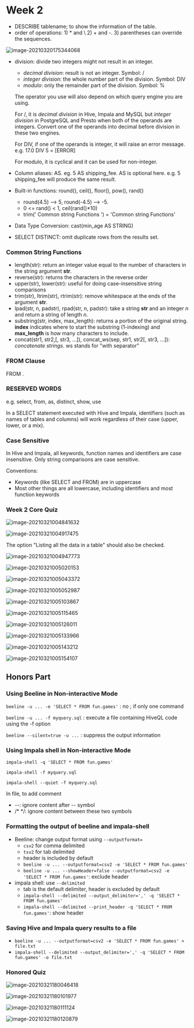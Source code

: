 # Week 2

* DESCRIBE tablename; to show the information of the table.
* order of operations: 1) * and \ 2) + and -. 3) parentheses can override the sequences.

![image-20210320175344068](https://i.imgur.com/cbbWfDt.png)

* division: divide two integers might not result in an integer.

  * *decimal division*: result is not an integer. Symbol: /
  * *integer division*: the whole number part of the division. Symbol: DIV
  * *modulo*: only the remainder part of the division. Symbol: %

  The operator you use will also depend on which query engine you are using.

  For /, it is *decimal division* in Hive, Impala and MySQL but *integer division* in PostgreSQL and Presto when both of the operands are integers. Convert one of the operands into decimal before division in these two engines.

  For DIV, if one of the operands is integer, it will raise an error message. e.g. 17.0 DIV 5 = [ERROR]

  For modulo, it is cyclical and it can be used for non-integer.

* Column aliases: AS. eg. 5 AS shipping_fee. AS is optional here. e.g. 5 shipping_fee will produce the same result.
* Built-in functions: round(), ceil(), floor(), pow(), rand()
  *  round(4.5) --> 5, round(-4.5) --> -5. 
  * 0 <= rand() < 1, ceil(rand()*10)
  * trim('   Common string Functions    ') = 'Common string Functions'

* Data Type Conversion: cast(min_age AS STRING)
* SELECT DISTINCT: omit duplicate rows from the results set.

### Common String Functions

* length(str): return an integer value equal to the number of characters in the string argument **str**.
* reverse(str): returns the characters in the reverse order
* upper(str), lower(str): useful for doing case-insensitive string comparisons
* trim(str), ltrim(str), rtrim(str): remove whitespace at the ends of the argument **str**.
* lpad(str, n, padstr), rpad(str, n, padstr): take a string **str** and an integer *n* and return a string of length *n*. 
* substring(str, index, max_length): returns a portion of the original string. **index** indicates where to start the substring (1-indexing) and **max_length** is how many characters to include.
* concat(str1, str2,[, str3, ...]), concat_ws(sep, str1, str2[, str3, ...]): *concatenate strings*. ws stands for "with separator"

### FROM Clause

FROM <database>.<tablename>

### RESERVED WORDS

e.g. select, from, as, distinct, show, use

In a SELECT statement executed with Hive and Impala, identifiers (such as names of tables and columns) will work regardless of their case (upper, lower, or a mix).

### Case Sensitive

In Hive and Impala, all keywords, function names and identifiers are case insensitive. Only string comparisons are case sensitive.

Conventions:

* Keywords (like SELECT and FROM) are in uppercase
* Most other things are all lowercase, including identifiers and most function keywords

### Week 2 Core Quiz

![image-20210321004841632](https://i.imgur.com/MptD4Yu.png)

![image-20210321004917475](https://i.imgur.com/RvKqkCt.png)

The option "Listing all the data in a table" should also be checked.

![image-20210321004947773](https://i.imgur.com/MwqZ9Bt.png)

![image-20210321005020153](https://i.imgur.com/xQmz7o0.png)

![image-20210321005043372](https://i.imgur.com/a5h5V9W.png)

![image-20210321005052987](https://i.imgur.com/e0p2Duq.png)

![image-20210321005103867](https://i.imgur.com/Q7Zmf0v.png)

![image-20210321005115465](https://i.imgur.com/kICG0GX.png)

![image-20210321005126011](https://i.imgur.com/BeKh8aZ.png)

![image-20210321005133966](https://i.imgur.com/FCcV0sf.png)

![image-20210321005143212](https://i.imgur.com/ZzihOgF.png)

![image-20210321005154107](https://i.imgur.com/O0wRv2E.png)

## Honors Part

### Using Beeline in Non-interactive Mode

`beeline -u ... -e 'SELECT * FROM fun.games'` : no ; if only one command

`beeline -u ... -f myquery.sql` : execute a file containing HiveQL code using the -f option

`beeline --silent=true -u ...` : suppress the output information 

### Using Impala shell in Non-interactive Mode

`impala-shell -q 'SELECT * FROM fun.games'`

`impala-shell -f myquery.sql`

`impala-shell --quiet -f myquery.sql`

In file, to add comment

* --: ignore content after -- symbol
* /*  */: ignore content between these two symbols

### Formatting the output of beeline and impala-shell

* Beeline: change output format using `--outputformat=`
  * `csv2` for comma delimited
  * `tsv2` for tab delimited
  * header is included by default
  * `beeline -u ... --outputformat=csv2 -e 'SELECT * FROM fun.games'`
  * `beeline -u ... --showHeader=false --outputformat=csv2 -e 'SELECT * FROM fun.games'`: exclude header
* impala shell: use `--delimited`
  * tab is the default delimiter, header is excluded by default
  * `impala-shell --delimited --output_delimiter=',' -q 'SELECT * FROM fun.games'`
  * `impala-shell --delimited --print_header -q 'SELECT * FROM fun.games'`: show header

### Saving Hive and Impala query results to a file

* `beeline -u ... --outputformat=csv2 -e 'SELECT * FROM fun.games' > file.txt`
* `impala-shell --delimited --output_delimiter=',' -q 'SELECT * FROM fun.games' -o file.txt`

### Honored Quiz

![image-20210321180046418](https://i.imgur.com/sAzd2vD.png)

![image-20210321180101977](https://i.imgur.com/3FgRM9p.png)

![image-20210321180111124](https://i.imgur.com/vyrIF4s.png)

![image-20210321180120879](https://i.imgur.com/4Wu8A6M.png)